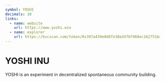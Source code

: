 ```yaml
---
symbol: YOSHI
decimals: 18
links:
  - name: website
    url: https://www.yoshi.win
  - name: explorer
    url: https://bscscan.com/token/0x397a439e0d8fe38ed3fbf968ec162751ba100a5f
---
```


# YOSHI INU

YOSHI is an experiment in decentralized spontaneous community building.
